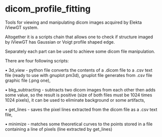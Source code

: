 # dicom_profile_fitting
Tools for viewing and manipulating dicom images acquired by Elekta iViewGT system.

Altogether it is a scripts chain that allows one to check if structure imaged by iViewGT has Gaussian or Voigt profile shaped edge. 

Separately each part can be used to achieve some dicom file manipulation.

There are four following scripts:

• 3d_view - python file converts the contents of a .dicom file to a .csv text file (ready to use with gnuplot pm3d), gnuplot file generates from .csv file graphic file (.png one),

• bkg_subtracting - subtracts two dicom images from each other then adds some value, so the result is positive (size of both files must be 1024 times 1024 pixels), it can be used to eliminate background or some artifacts,

• get_lines - saves the pixel lines extracted from the dicom file as a .csv text file,

• minimize - matches some theoretical curves to the points stored in a file containing a line of pixels (line extracted by get_lines)
